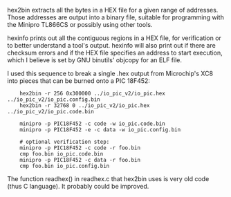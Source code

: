 hex2bin extracts all the bytes in a HEX file for a given range of addresses.  Those addresses are output into a binary file, suitable for programming with the Minipro TL866CS or possibly using other tools.

hexinfo prints out all the contiguous regions in a HEX file, for verification or to better understand a tool's output.  hexinfo will also print out if there are checksum errors and if the HEX file specifies an address to start execution, which I believe is set by GNU binutils' objcopy for an ELF file.

I used this sequence to break a single .hex output from Microchip's XC8 into pieces that can be burned onto a PIC 18F452:

```
    hex2bin -r 256 0x300000 ../io_pic_v2/io_pic.hex ../io_pic_v2/io_pic.config.bin
    hex2bin -r 32768 0 ../io_pic_v2/io_pic.hex ../io_pic_v2/io_pic.code.bin

    minipro -p PIC18F452 -c code -w io_pic.code.bin
    minipro -p PIC18F452 -e -c data -w io_pic.config.bin

    # optional verification step:
    minipro -p PIC18F452 -c code -r foo.bin
    cmp foo.bin io_pic.code.bin
    minipro -p PIC18F452 -c data -r foo.bin
    cmp foo.bin io_pic.config.bin
```

The function readhex() in readhex.c that hex2bin uses is very old code (thus C language).  It probably could be improved.
